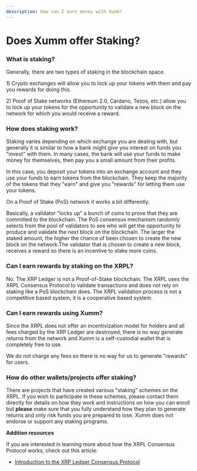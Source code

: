 ```yaml
---
description: How can I earn money with Xumm?
---
```


# Does Xumm offer Staking?

### **What is staking?**

Generally, there are two types of staking in the blockchain space.

1\) Crypto exchanges will allow you to lock up your tokens with them and pay you rewards for doing this.&#x20;

2\) Proof of Stake networks (Ethereum 2.0, Cardano, Tezos, etc.) allow you to lock up your tokens for the opportunity to validate a new block on the network for which you would receive a reward.

### **How does staking work?**

Staking varies depending on which exchange you are dealing with, but generally it is similar to how a bank might give you interest on funds you "invest" with them. In many cases, the bank will use your funds to make money for themselves, then pay you a small amount from their profits.&#x20;

In this case, you deposit your tokens into an exchange account and they use your funds to earn tokens from the blockchain. They keep the majority of the tokens that they "earn" and give you "rewards" for letting them use your tokens.&#x20;

On a Proof of Stake (PoS) network it works a bit differently.

Basically, a validator "locks up" a bunch of coins to prove that they are committed to the blockchain. The PoS consensus mechanism randomly selects from the pool of validators to see who will get the opportunity to produce and validate the next block on the blockchain. The larger the staked amount, the higher the chance of been chosen to create the new block on the network.The validator that is chosen to create a new block, receives a reward so there is an incentive to stake more coins.

### **Can I earn rewards by staking on the XRPL?**

No. The XRP Ledger is not a Proof-of-Stake blockchain. The XRPL uses the XRPL Consensus Protocol to validate transactions and does not rely on staking like a PoS blockchain does. The XRPL validation process is not a competitive based system, it is a cooperative based system.

### **Can I earn rewards using Xumm?**

Since the XRPL does not offer an incentivization model for holders and all fees charged by the XRP Ledger are destroyed, there is no way generate returns from the network and Xumm is a self-custodial wallet that is completely free to use.&#x20;

We do not charge any fees so there is no way for us to generate "rewards" for users.

### How do other wallets/projects offer staking?

There are projects that have created various "staking" schemes on the XRPL. If you wish to participate in these schemes, please contact them directly for details on how they work and instructions on how you can enroll but **please** make sure that you fully understand how they plan to generate returns and only risk funds you are prepared to lose. Xumm does not endorse or support any staking programs.&#x20;

**Addition resources**

If you are interested in learning more about how the XRPL Consensus Protocol works, check out this article:

* [Introduction to the XRP Ledger Consensus Protocol](https://xrpl.org/intro-to-consensus.html)

